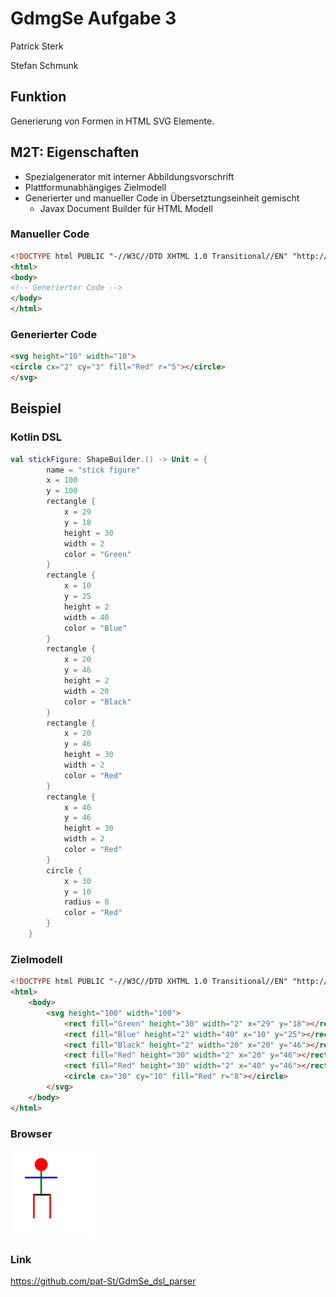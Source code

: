 # GdmgSe Aufgabe 3

Patrick Sterk

Stefan Schmunk

## Funktion
Generierung von Formen in HTML SVG Elemente.
## M2T: Eigenschaften
- Spezialgenerator mit interner Abbildungsvorschrift
- Plattformunabhängiges Zielmodell
- Generierter und manueller Code in Übersetztungseinheit gemischt
  - Javax Document Builder für HTML Modell

### Manueller Code
```html
<!DOCTYPE html PUBLIC "-//W3C//DTD XHTML 1.0 Transitional//EN" "http://www.w3.org/TR/xhtml1/DTD/xhtml1-transitional.dtd">
<html>
<body>
<!-- Generierter Code -->
</body>
</html>
```

### Generierter Code
```html
<svg height="10" width="10">
<circle cx="2" cy="3" fill="Red" r="5"></circle>
</svg>
```
## Beispiel
### Kotlin DSL
```kotlin
val stickFigure: ShapeBuilder.() -> Unit = {
        name = "stick figure"
        x = 100
        y = 100
        rectangle {
            x = 29
            y = 18
            height = 30
            width = 2
            color = "Green"
        }
        rectangle {
            x = 10
            y = 25
            height = 2
            width = 40
            color = "Blue"
        }
        rectangle {
            x = 20
            y = 46
            height = 2
            width = 20
            color = "Black"
        }
        rectangle {
            x = 20
            y = 46
            height = 30
            width = 2
            color = "Red"
        }
        rectangle {
            x = 40
            y = 46
            height = 30
            width = 2
            color = "Red"
        }
        circle {
            x = 30
            y = 10
            radius = 8
            color = "Red"
        }
    }
```
### Zielmodell
```html
<!DOCTYPE html PUBLIC "-//W3C//DTD XHTML 1.0 Transitional//EN" "http://www.w3.org/TR/xhtml1/DTD/xhtml1-transitional.dtd">
<html>
    <body>
        <svg height="100" width="100">
            <rect fill="Green" height="30" width="2" x="29" y="18"></rect>
            <rect fill="Blue" height="2" width="40" x="10" y="25"></rect>
            <rect fill="Black" height="2" width="20" x="20" y="46"></rect>
            <rect fill="Red" height="30" width="2" x="20" y="46"></rect>
            <rect fill="Red" height="30" width="2" x="40" y="46"></rect>
            <circle cx="30" cy="10" fill="Red" r="8"></circle>
    	</svg>
    </body>
</html>
```
### Browser
![](stick_figure_result.png)

### Link
https://github.com/pat-St/GdmSe_dsl_parser